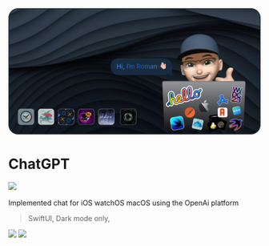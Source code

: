 <img src="images/github.png">

# ChatGPT

<a href="https://apps.apple.com/us/app/id1528701640"><img src="https://www.atrinh.com/list/images/download.svg" width="120"></a>

Implemented chat for iOS watchOS macOS using the OpenAi platform

> SwiftUI, Dark mode only, 

<img src="images/ChatGPT.png"> <img src="AppSimulation/ChatGPT.gif">
